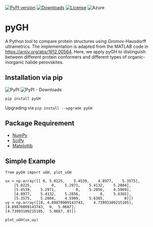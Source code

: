 [![PyPI version](https://badge.fury.io/py/pyGH.svg)](https://badge.fury.io/py/pyGH)
[![Downloads](https://pepy.tech/badge/pygh)](https://pepy.tech/project/pygh)
[![License](https://img.shields.io/badge/License-Apache%202.0-blue.svg)](https://opensource.org/licenses/Apache-2.0) 
![Azure](https://dev.azure.com/conda-forge/feedstock-builds/_apis/build/status/pygh-feedstock?branchName=master)

# pyGH
A Python tool to compare protein structures using Gromov-Hausdorff ultrametrics. The implementation is adapted from the MATLAB code in https://arxiv.org/abs/1912.00564. Here, we apply pyGH to distinguish between different protein conformers and different types of organic-inorganic halide perovskites. 

## Installation via pip

![PyPI](https://img.shields.io/pypi/v/pygh)
![PyPI - Downloads](https://img.shields.io/pypi/dw/pygh)

`pip install pyGH`

Upgrading via `pip install --upgrade pyGH`

## Package Requirement

* [NumPy](https://github.com/numpy/numpy)
* [SciPy](https://github.com/scipy/scipy)
* [Matplotlib](https://github.com/matplotlib/matplotlib)

## Simple Example

```
from pyGH import uGH, plot_uGH

ux = np.array([[ 0, 5.0225,    5.4539,    4.8977,    5.3575],
    [5.0225,         0,    5.2971,    5.4132,    5.2084],
    [5.4539,    5.2971,         0,    5.2856,    4.5969],
    [4.8977,    5.4132,    5.2856,         0,    5.6365],
    [5.3575,    5.2084,    4.5969,    5.6365,         0]])
uy = np.array([[0, 4.89878009143743,	4.73993109215105],
[4.89878009143743,	0,	5.0687],
[4.73993109215105,	5.0687,	0]])

plot_uGH(ux,uy)
```

